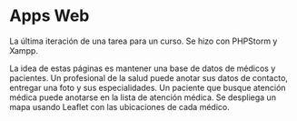 # Apps Web 

La última iteración de una tarea para un curso. Se hizo con PHPStorm y Xampp.

La idea de estas páginas es mantener una base de datos de médicos y pacientes. Un profesional de la salud puede anotar sus datos de contacto, entregar una foto y sus especialidades. Un paciente que busque atención médica puede anotarse en la lista de atención médica. Se despliega un mapa usando Leaflet con las ubicaciones de cada médico.
